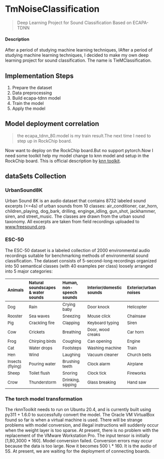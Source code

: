 # TmNoiseClassification

> Deep Learning Project for Sound Classification Based on ECAPA-TDNN

#### Description

After a period of studying machine learning techniques, IAfter a period of studying machine learning techniques, I
decided to make my own deep learning project for sound classification. The name is TieMClassification.

## Implementation Steps

1. Prepare the dataset
2. Data preprocessing
3. Build ecapa-tdnn model
4. Train the model
5. Apply the model

## Model deployment correlation

> the ecapa_tdnn_80.model is my train result.The next time I need to step up in RockChip board.

Now want to deploy on the RockChip board.But no support pytorch.Now I need some toolkit help my model change to knn
model and setup in the RockChip board.
This is official description by [knn toolkit](https://github.com/rockchip-linux/rknn-toolkit2?tab=readme-ov-file).

## dataSets Collection

### UrbanSound8K

Urban Sound 8K is an audio dataset that contains 8732 labeled sound excerpts (<=4s) of urban sounds from 10 classes:
air_conditioner, car_horn, children_playing, dog_bark, drilling, enginge_idling, gun_shot, jackhammer, siren, and
street_music. The classes are drawn from the urban sound taxonomy. All excerpts are taken from field recordings uploaded
to www.freesound.org.

### ESC-50

The ESC-50 dataset is a labeled collection of 2000 environmental audio recordings suitable for benchmarking methods of
environmental sound classification.
The dataset consists of 5-second-long recordings organized into 50 semantical classes (with 40 examples per class)
loosely arranged into 5 major categories:

| <sub>Animals</sub>          | <sub>Natural soundscapes & water sounds </sub> | <sub>Human, non-speech sounds</sub> | <sub>Interior/domestic sounds</sub> | <sub>Exterior/urban noises</sub> |
|:----------------------------|:-----------------------------------------------|:------------------------------------|:------------------------------------|:---------------------------------|
| <sub>Dog</sub>              | <sub>Rain</sub>                                | <sub>Crying baby</sub>              | <sub>Door knock</sub>               | <sub>Helicopter</sub></sub>      |
| <sub>Rooster</sub>          | <sub>Sea waves</sub>                           | <sub>Sneezing</sub>                 | <sub>Mouse click</sub>              | <sub>Chainsaw</sub>              |
| <sub>Pig</sub>              | <sub>Crackling fire</sub>                      | <sub>Clapping</sub>                 | <sub>Keyboard typing</sub>          | <sub>Siren</sub>                 |
| <sub>Cow</sub>              | <sub>Crickets</sub>                            | <sub>Breathing</sub>                | <sub>Door, wood creaks</sub>        | <sub>Car horn</sub>              |
| <sub>Frog</sub>             | <sub>Chirping birds</sub>                      | <sub>Coughing</sub>                 | <sub>Can opening</sub>              | <sub>Engine</sub>                |
| <sub>Cat</sub>              | <sub>Water drops</sub>                         | <sub>Footsteps</sub>                | <sub>Washing machine</sub>          | <sub>Train</sub>                 |
| <sub>Hen</sub>              | <sub>Wind</sub>                                | <sub>Laughing</sub>                 | <sub>Vacuum cleaner</sub>           | <sub>Church bells</sub>          |
| <sub>Insects (flying)</sub> | <sub>Pouring water</sub>                       | <sub>Brushing teeth</sub>           | <sub>Clock alarm</sub>              | <sub>Airplane</sub>              |
| <sub>Sheep</sub>            | <sub>Toilet flush</sub>                        | <sub>Snoring</sub>                  | <sub>Clock tick</sub>               | <sub>Fireworks</sub>             |
| <sub>Crow</sub>             | <sub>Thunderstorm</sub>                        | <sub>Drinking, sipping</sub>        | <sub>Glass breaking</sub>           | <sub>Hand saw</sub>              |

### The torch model transformation

The rknnToolkit needs to run on Ubuntu 20.4, and is currently built using py311 + 1.6.0 to successfully convert the
model. The Oracle VM VirtualBox found so far is when a virtual machine is used. There will be strange problems with
model conversion, and illegal instructions will suddenly occur when the weight layer is too sparse. At present, there is
no problem with the replacement of the VMware Workstation Pro. The input tensor is initially [1,80,3000 * 160]. Model
conversion failed. Conversion errors may occur because the data is too large. Now it becomes 500 \ * 160. It is the
audio of 5S. At present, we are waiting for the deployment of connecting boards.